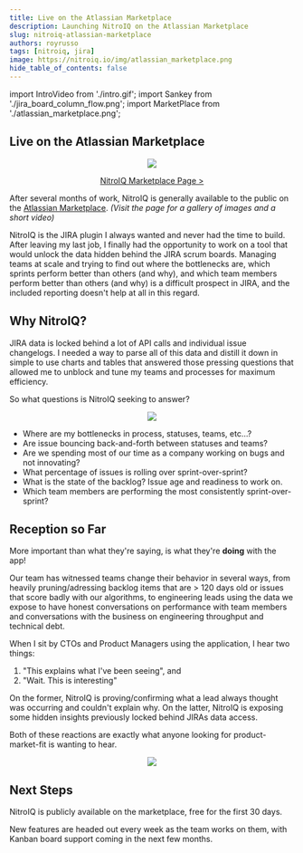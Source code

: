 ```yaml
---
title: Live on the Atlassian Marketplace
description: Launching NitroIQ on the Atlassian Marketplace
slug: nitroiq-atlassian-marketplace
authors: royrusso
tags: [nitroiq, jira]
image: https://nitroiq.io/img/atlassian_marketplace.png
hide_table_of_contents: false
---
```


import IntroVideo from './intro.gif';
import Sankey from './jira_board_column_flow.png';
import MarketPlace from './atlassian_marketplace.png';

## Live on the Atlassian Marketplace

<p align="center">
<a href="https://marketplace.atlassian.com/apps/1232080?tab=overview&hosting=cloud" target="_blank"><img src={MarketPlace} className="doc_image"/></a>
</p>

<p align="center">
<a href="https://marketplace.atlassian.com/apps/1232080?tab=overview&hosting=cloud">NitroIQ Marketplace Page ></a>
</p>

After several months of work, NitroIQ is generally available to the public on the [Atlassian Marketplace](https://marketplace.atlassian.com/apps/1232080?tab=overview&hosting=cloud). _(Visit the page for a gallery of images and a short video)_

NitroIQ is the JIRA plugin I always wanted and never had the time to build. After leaving my last job, I finally had the opportunity to work on a tool that would unlock the data hidden behind the JIRA scrum boards. Managing teams at scale and trying to find out where the bottlenecks are, which sprints perform better than others (and why), and which team members perform better than others (and why) is a difficult prospect in JIRA, and the included reporting doesn't help at all in this regard.

## Why NitroIQ?

JIRA data is locked behind a lot of API calls and individual issue changelogs. I needed a way to parse all of this data and distill it down in simple to use charts and tables that answered those pressing questions that allowed me to unblock and tune my teams and processes for maximum efficiency.

So what questions is NitroIQ seeking to answer?

<p align="center">
<img src={Sankey} className="doc_image"/>
</p>

- Where are my bottlenecks in process, statuses, teams, etc...?
- Are issue bouncing back-and-forth between statuses and teams?
- Are we spending most of our time as a company working on bugs and not innovating?
- What percentage of issues is rolling over sprint-over-sprint?
- What is the state of the backlog? Issue age and readiness to work on.
- Which team members are performing the most consistently sprint-over-sprint?

<!--truncate-->

## Reception so Far

More important than what they're saying, is what they're **doing** with the app!

Our team has witnessed teams change their behavior in several ways, from heavily pruning/adressing backlog items that are > 120 days old or issues that score badly with our algorithms, to engineering leads using the data we expose to have honest conversations on performance with team members and conversations with the business on engineering throughput and technical debt.

When I sit by CTOs and Product Managers using the application, I hear two things:

1. "This explains what I've been seeing", and
2. "Wait. This is interesting"

On the former, NitroIQ is proving/confirming what a lead always thought was occurring and couldn't explain why. On the latter, NitroIQ is exposing some hidden insights previously locked behind JIRAs data access.

Both of these reactions are exactly what anyone looking for product-market-fit is wanting to hear.

<p align="center">
<img src={IntroVideo} className="doc_image"/>
</p>

## Next Steps

NitroIQ is publicly available on the marketplace, free for the first 30 days.

New features are headed out every week as the team works on them, with Kanban board support coming in the next few months.
